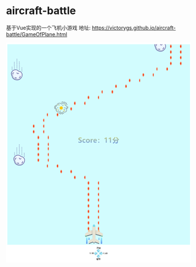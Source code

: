 # aircraft-battle
基于Vue实现的一个飞机小游戏    地址: https://victorygs.github.io/aircraft-battle/GameOfPlane.html

 ![image](https://github.com/VICTORYGS/aircraft-battle/blob/master/33.png?raw=true)
